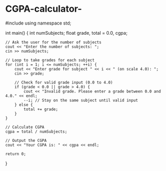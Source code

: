 # CGPA-calculator-
#include <iostream>
using namespace std;

int main() {
    int numSubjects;
    float grade, total = 0.0, cgpa;

    // Ask the user for the number of subjects
    cout << "Enter the number of subjects: ";
    cin >> numSubjects;

    // Loop to take grades for each subject
    for (int i = 1; i <= numSubjects; ++i) {
        cout << "Enter grade for subject " << i << " (on scale 4.0): ";
        cin >> grade;

        // Check for valid grade input (0.0 to 4.0)
        if (grade < 0.0 || grade > 4.0) {
            cout << "Invalid grade. Please enter a grade between 0.0 and 4.0." << endl;
            --i; // Stay on the same subject until valid input
        } else {
            total += grade;
        }
    }

    // Calculate CGPA
    cgpa = total / numSubjects;

    // Output the CGPA
    cout << "Your CGPA is: " << cgpa << endl;

    return 0;
}

